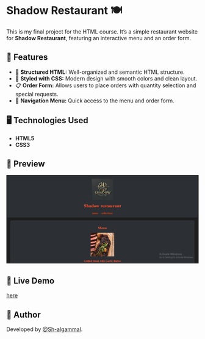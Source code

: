 # Shadow Restaurant 🍽️  

This is my final project for the HTML course. It’s a simple restaurant website for **Shadow Restaurant**, featuring an interactive menu and an order form.  

## 🚀 Features  
- 📜 **Structured HTML:** Well-organized and semantic HTML structure.  
- 🎨 **Styled with CSS:** Modern design with smooth colors and clean layout.  
- 📋 **Order Form:** Allows users to place orders with quantity selection and special requests.  
- 🔗 **Navigation Menu:** Quick access to the menu and order form.  

## 🖥️ Technologies Used  
- **HTML5**  
- **CSS3**  

## 📸 Preview  
![Restaurant Preview](shadow.png)

## 🔗 Live Demo  
[here](https://sh-algammal.github.io/restaurant-menu/)  

## 📌 Author  
Developed by [@Sh-algammal](https://github.com/Sh-algammal).  
